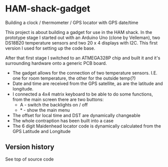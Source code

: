 # HAM-shack-gadget
Building a clock / thermometer / GPS locator with GPS date/time

This project is about building a gadget for use in the HAM shack. In the prototype stage I started out with an Arduino Uno (clone by Velleman), two DS18B20 temperature sensors and two 20 x 4 displays with I2C. This first version I used for setting up the code base.

After that first stage I switched to an ATMEGA328P chip and built it and it's surrounding hardware onto a generic PCB board.

- The gadget allows for the connection of two temperature sensors. I.E. one for room temperature, the other for the outside temp(?)
- Date and time are received from the GPS satellite, as are the latitude and longitude.
- I connected a 4x4 matrix keyboard to be able to do some functions, from the main screen there are two buttons:
  - A - switch the backlights on / off
  - \* - show the main menu
- The offset for local time and DST are dynamically changeable
- The whole contraption has been built into a case
- The 6 digit Maidenhead locator code is dynamically calculated from the GPS Latitude and Longitude

## Version history
See top of source code
